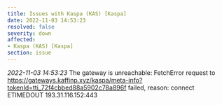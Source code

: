 ```yaml
---
title: Issues with Kaspa (KAS) [Kaspa]
date: 2022-11-03 14:53:23
resolved: false
severity: down
affected:
- Kaspa (KAS) [Kaspa]
section: issue
---
```


*2022-11-03 14:53:23* The gateway is unreachable: FetchError request to https://gateways.kaffinp.xyz/kaspa/meta-info?tokenId=tti_72f4cbbed88a5902c78a896f failed, reason: connect ETIMEDOUT 193.31.116.152:443